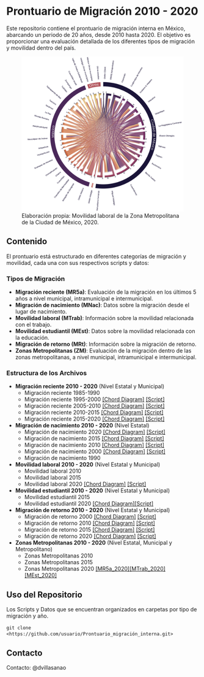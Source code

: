 
<!-- README.md is generated from README.Rmd. Please edit that file -->

# Prontuario de Migración 2010 - 2020

<!-- badges: start -->
<!-- badges: end -->

Este repositorio contiene el prontuario de migración interna en México,
abarcando un periodo de 20 años, desde 2010 hasta 2020. El objetivo es
proporcionar una evaluación detallada de los diferentes tipos de
migración y movilidad dentro del país.

<figure>
<img src="images/ZM_2020.png" width="800"
alt="Elaboración propia: Movilidad laboral de la Zona Metropolitana de la Ciudad de México, 2020." />
<figcaption aria-hidden="true">Elaboración propia: Movilidad laboral de
la Zona Metropolitana de la Ciudad de México, 2020.</figcaption>
</figure>

## Contenido

El prontuario está estructurado en diferentes categorías de migración y
movilidad, cada una con sus respectivos scripts y datos:

### Tipos de Migración

- **Migración reciente (MR5a)**: Evaluación de la migración en los
  últimos 5 años a nivel municipal, intramunicipal e intermunicipal.
- **Migración de nacimiento (MNac)**: Datos sobre la migración desde el
  lugar de nacimiento.
- **Movilidad laboral (MTrab)**: Información sobre la movilidad
  relacionada con el trabajo.
- **Movilidad estudiantil (MEst)**: Datos sobre la movilidad relacionada
  con la educación.
- **Migración de retorno (MRt)**: Información sobre la migración de
  retorno.
- **Zonas Metropolitanas (ZM)**: Evaluación de la migración dentro de
  las zonas metropolitanas, a nivel municipal, intramunicipal e
  intermunicipal.

### Estructura de los Archivos

- **Migración reciente 2010 - 2020** (Nivel Estatal y Municipal)
  - Migración reciente 1985-1990
  - Migración reciente 1995-2000 [\[Chord
    Diagram\]](https://dvillasanao.github.io/Prontuario_migracion_interna/images/MR5a_2000.html)
    [\[Script\]](https://dvillasanao.github.io/Prontuario_migracion_interna/R/01%20Migracion%20reciente%202010%20-%202020/01.01%20Migracion%20reciente%201995%20-%202000/01.01.01-Migracion-reciente-1995---2000.html)  
  - Migración reciente 2005-2010 [\[Chord
    Diagram\]](https://dvillasanao.github.io/Prontuario_migracion_interna/images/MR5a_2010.html)
    [\[Script\]](https://dvillasanao.github.io/Prontuario_migracion_interna/R/01%20Migracion%20reciente%202010%20-%202020/01.02%20Migracion%20reciente%202005%20-%202010/01.02.01-Migracion-reciente-2005---2010.html)  
  - Migración reciente 2010-2015 [\[Chord
    Diagram\]](https://dvillasanao.github.io/Prontuario_migracion_interna/images/MR5a_2015.html)
    [\[Script\]](https://dvillasanao.github.io/Prontuario_migracion_interna/R/01%20Migracion%20reciente%202010%20-%202020/01.03%20Migracion%20reciente%202010%20-%202015/01.03.01-Migracion-reciente-2010-2015.html)  
  - Migración reciente 2015-2020 [\[Chord
    Diagram\]](https://dvillasanao.github.io/Prontuario_migracion_interna/images/MR5a_2020.html)
    [\[Script\]](https://dvillasanao.github.io/Prontuario_migracion_interna/R/01%20Migracion%20reciente%202010%20-%202020/01.04%20Migracion%20reciente%202015%20-%202020/01.04.01-Migracion-reciente-2015-2020.html)  
- **Migración de nacimiento 2010 - 2020** (Nivel Estatal)
  - Migración de nacimiento 2020 [\[Chord
    Diagram\]](https://dvillasanao.github.io/Prontuario_migracion_interna/images/MNac_2020.html)
    [\[Script\]](https://dvillasanao.github.io/Prontuario_migracion_interna/R/02%20Migracion%20de%20nacimiento%202010%20-%202020/02.05%20Migracion%20de%20nacimiento%202020/02.05.01-Migracion-de-nacimiento-2020.html)  
  - Migración de nacimiento 2015 [\[Chord
    Diagram\]](https://dvillasanao.github.io/Prontuario_migracion_interna/images/MNac_2015.html)
    [\[Script\]](https://dvillasanao.github.io/Prontuario_migracion_interna/R/02%20Migracion%20de%20nacimiento%202010%20-%202020/02.04%20Migracion%20de%20nacimiento%202015/02.04.01-Migracion-de-nacimiento-2015.html)
  - Migración de nacimiento 2010 [\[Chord
    Diagram\]](https://dvillasanao.github.io/Prontuario_migracion_interna/images/MNac_2010.html)
    [\[Script\]](https://dvillasanao.github.io/Prontuario_migracion_interna/R/02%20Migracion%20de%20nacimiento%202010%20-%202020/02.03%20Migracion%20de%20nacimiento%202010/02.03.01-Migracion-de-nacimiento-2010.html)
  - Migración de nacimiento 2000 [\[Chord
    Diagram\]](https://dvillasanao.github.io/Prontuario_migracion_interna/images/MNac_2000.html)
    [\[Script\]](https://dvillasanao.github.io/Prontuario_migracion_interna/R/02%20Migracion%20de%20nacimiento%202010%20-%202020/02.02%20Migracion%20de%20nacimiento%202000/02.02.01-Migracion-de-nacimiento-2000.html)
  - Migración de nacimiento 1990
- **Movilidad laboral 2010 - 2020** (Nivel Estatal y Municipal)
  - Movilidad laboral 2010
  - Movilidad laboral 2015
  - Movilidad laboral 2020 [\[Chord
    Diagram\]](https://dvillasanao.github.io/Prontuario_migracion_interna/images/MTrab_2020.html)
    [\[Script\]](https://dvillasanao.github.io/Prontuario_migracion_interna/R/03%20Movilidad%20laboral%202010%20-%202020/03.03%20Movilidad%20laboral%202020/03.03.01-Movilidad-laboral-2020.html)
- **Movilidad estudiantil 2010 - 2020** (Nivel Estatal y Municipal)
  - Movilidad estudiantil 2015
  - Movilidad estudiantil 2020 [\[Chord
    Diagram\]](https://dvillasanao.github.io/Prontuario_migracion_interna/images/MEst_2020.html)[\[Script\]](https://dvillasanao.github.io/Prontuario_migracion_interna/R/04%20Movilidad%20estudiantil%202015-%202020/04.02%20Movilidad%20estudiantil%202020/04.02.01-Movilidad-estudiantil-2020.html)
- **Migración de retorno 2010 - 2020** (Nivel Estatal y Municipal)
  - Migración de retorno 2000 [\[Chord
    Diagram\]](https://dvillasanao.github.io/Prontuario_migracion_interna/images/MRt_2000.html)
    [\[Script\]](https://dvillasanao.github.io/Prontuario_migracion_interna/R/05%20Migracion%20de%20retorno%202010%20-%202020/05.01%20Migracion%20de%20retorno%202000/05.01.01-Migracion-de-retorno-2000.html)
  - Migración de retorno 2010 [\[Chord
    Diagram\]](https://dvillasanao.github.io/Prontuario_migracion_interna/images/MRt_2010.html)
    [\[Script\]](https://dvillasanao.github.io/Prontuario_migracion_interna/R/05%20Migracion%20de%20retorno%202010%20-%202020/05.02%20Migracion%20de%20retorno%202010/05.02.01-Migracion-de-retorno-2010.html)
  - Migración de retorno 2015 [\[Chord
    Diagram\]](https://dvillasanao.github.io/Prontuario_migracion_interna/images/MRt_2015.html)
    [\[Script\]](https://dvillasanao.github.io/Prontuario_migracion_interna/R/05%20Migracion%20de%20retorno%202010%20-%202020/05.03%20Migracion%20de%20retorno%202015/05.03.01-Migracion-de-retorno-2015.html)
  - Migración de retorno 2020 [\[Chord
    Diagram\]](https://dvillasanao.github.io/Prontuario_migracion_interna/images/MRt_2020.html)
    [\[Script\]](https://dvillasanao.github.io/Prontuario_migracion_interna/R/05%20Migracion%20de%20retorno%202010%20-%202020/05.04%20Migracion%20de%20retorno%202020/05.04.01-Migracion-de-retorno-2020.html)
- **Zonas Metropolitanas 2010 - 2020** (Nivel Estatal, Municipal y
  Metropolitano)
  - Zonas Metropolitanas 2010
  - Zonas Metropolitanas 2015
  - Zonas Metropolitanas 2020
    [\[MR5a_2020\]](https://dvillasanao.github.io/Prontuario_migracion_interna/R/06%20Zonas%20Metropolitanas%202010%20-%202020/06.03%20Zonas%20Metropolitanas%202020/06.03.01%20Migracion%20reciente%202015%20-%202020/06.03.01.01-Migracion-reciente-2015---2020.html)[\[MTrab_2020\]](https://dvillasanao.github.io/Prontuario_migracion_interna/R/06%20Zonas%20Metropolitanas%202010%20-%202020/06.03%20Zonas%20Metropolitanas%202020/06.03.03%20Movilidad%20laboral%202020/06.03.03.01-Movilidad-laboral-2020.html)
    [\[MEst_2020\]](https://dvillasanao.github.io/Prontuario_migracion_interna/R/06%20Zonas%20Metropolitanas%202010%20-%202020/06.03%20Zonas%20Metropolitanas%202020/06.03.04%20Movilidad%20estudiantil%202020/06.03.04.01-Movilidad-estudiantil-2020.html)

## Uso del Repositorio

Los Scripts y Datos que se encuentran organizados en carpetas por tipo
de migración y año.

    git clone <https://github.com/usuario/Prontuario_migración_interna.git>

## Contacto

Contacto: @dvillasanao
